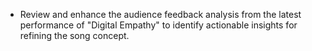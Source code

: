 - Review and enhance the audience feedback analysis from the latest performance of "Digital Empathy" to identify actionable insights for refining the song concept.